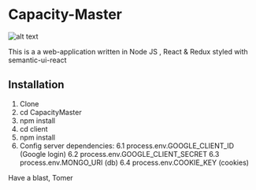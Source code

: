 # Capacity-Master

![alt text](https://preview.ibb.co/fXuz4R/Screen_Shot_2018_01_30_at_10_23_56.png)

This is a a web-application written in Node JS , React & Redux styled with semantic-ui-react

## Installation
1. Clone
2. cd CapacityMaster
3. npm install
4. cd client
5. npm install
6. Config server dependencies:
			6.1 process.env.GOOGLE_CLIENT_ID (Google login)
			6.2 process.env.GOOGLE_CLIENT_SECRET
			6.3 process.env.MONGO_URI (db)
			6.4 process.env.COOKIE_KEY (cookies)


Have a blast,
Tomer


